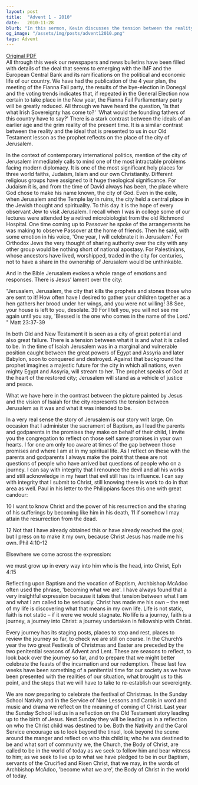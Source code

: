 ```yaml
---
layout: post
title:  "Advent 1 - 2010"
date:   2010-11-28
blurb: "In this sermon, Kevin discusses the tension between the reality and the ideal, using the city of Jerusalem as an example. He draws parallels between the city's story and our own spiritual journey, highlighting the gap between our promises and where we stand in our spiritual life. He encourages us to reflect on our baptismal vows and to continually strive to grow into Christ."
og_image: "/assets/img/posts/advent12010.png"
tags: Advent
---
```

[Original PDF](/assets/pdf/advent12010.pdf)    
All through this week our newspapers and news bulletins have been filled with details of the deal that seems to emerging with the IMF and the European Central Bank and its ramifications on the political and economic life of our country. We have had the publication of the 4 year plan, the meeting of the Fianna Fail party, the results of the bye-election in Donegal and the voting trends indicates that, if repeated in the General Election now certain to take place in the New year, the Fianna Fail Parliamentary party will be greatly reduced. All through we have heard the question, 'Is that what Irish Sovereignty has come to?' 'What would the founding fathers of this country have to say?' There is a stark contrast between the ideals of an earlier age and the grim reality of the present time. It is a similar contrast between the reality and the ideal that is presented to us in our Old Testament lesson as the prophet reflects on the place of the city of Jerusalem.

In the context of contemporary international politics, mention of the city of Jerusalem immediately calls to mind one of the most intractable problems facing modern diplomacy. It is one of the most significant holy places for three world faiths, Judaism, Islam and our own Christianity. Different religious groups have assigned to it huge theological significance. For Judaism it is, and from the time of David always has been, the place where God chose to make his name known, the city of God. Even in the exile, when Jerusalem and the Temple lay in ruins, the city held a central place in the Jewish thought and spirituality. To this day it is the hope of every observant Jew to visit Jerusalem. I recall when I was in college some of our lectures were attended by a retired microbiologist from the old Richmond Hospital. One time coming up to Passover he spoke of the arrangements he was making to observe Passover at the home of friends. Then he said, with some emotion in his voice, 'One year, I will celebrate it in Jerusalem.' For Orthodox Jews the very thought of sharing authority over the city with any other group would be nothing short of national apostasy. For Palestinians, whose ancestors have lived, worshipped, traded in the city for centuries, not to have a share in the ownership of Jerusalem would be unthinkable.

And in the Bible Jerusalem evokes a whole range of emotions and responses. There is Jesus’ lament over the city:

"Jerusalem, Jerusalem, the city that kills the prophets and stones those who are sent to it! How often have I desired to gather your children together as a hen gathers her brood under her wings, and you were not willing! 38 See, your house is left to you, desolate. 39 For I tell you, you will not see me again until you say, 'Blessed is the one who comes in the name of the Lord.' " Matt 23:37-39

In both Old and New Testament it is seen as a city of great potential and also great failure. There is a tension between what it is and what it is called to be. In the time of Isaiah Jerusalem was in a marginal and vulnerable position caught between the great powers of Egypt and Assyria and later Babylon, soon to conquered and destroyed. Against that background the prophet imagines a majestic future for the city in which all nations, even mighty Egypt and Assyria, will stream to her. The prophet speaks of God at the heart of the restored city; Jerusalem will stand as a vehicle of justice and peace.

What we have here in the contrast between the picture painted by Jesus and the vision of Isaiah for the city represents the tension between Jerusalem as it was and what it was intended to be.

In a very real sense the story of Jerusalem is our story writ large. On occasion that I administer the sacrament of Baptism, as I lead the parents and godparents in the promises they make on behalf of their child, I invite you the congregation to reflect on those self same promises in your own hearts. I for one am only too aware at times of the gap between those promises and where I am at in my spiritual life. As I reflect on these with the parents and godparents I always make the point that these are not questions of people who have arrived but questions of people who on a journey. I can say with integrity that I renounce the devil and all his works and still acknowledge in my heart that evil still has its influence. I can say with integrity that I submit to Christ, still knowing there is work to do in that area as well. Paul in his letter to the Philippians faces this one with great candour:

10 I want to know Christ and the power of his resurrection and the sharing of his sufferings by becoming like him in his death, 11 if somehow I may attain the resurrection from the dead.

12 Not that I have already obtained this or have already reached the goal; but I press on to make it my own, because Christ Jesus has made me his own. Phil 4:10-12

Elsewhere we come across the expression:

we must grow up in every way into him who is the head, into Christ, Eph 4:15

Reflecting upon Baptism and the vocation of Baptism, Archbishop McAdoo often used the phrase, 'becoming what we are'. I have always found that a very insightful expression because it takes that tension between what I am and what I am called to be seriously. Christ has made me his own – the rest of my life is discovering what that means in my own life. Life is not static, faith is not static – if it were we would stagnate. No life is a journey, faith is a journey, a journey into Christ: a journey undertaken in fellowship with Christ.

Every journey has its staging posts, places to stop and rest, places to review the journey so far, to check we are still on course. In the Church’s year the two great Festivals of Christmas and Easter are preceded by the two penitential seasons of Advent and Lent. These are seasons to reflect, to look back over the journey so far, and to prepare that we might better celebrate the feasts of the incarnation and our redemption. These last few weeks have been something of a penitential time for our society as we have been presented with the realities of our situation, what brought us to this point, and the steps that we will have to take to re-establish our sovereignty.

We are now preparing to celebrate the festival of Christmas. In the Sunday School Nativity and in the Service of Nine Lessons and Carols in word and music and drama we reflect on the meaning of coming of Christ. Last year the Sunday School led us in a reflection on the Old Testament story leading up to the birth of Jesus. Next Sunday they will be leading us in a reflection on who the Christ child was destined to be. Both the Nativity and the Carol Service encourage us to look beyond the tinsel, look beyond the scene around the manger and reflect on who this child is; who he was destined to be and what sort of community we, the Church, the Body of Christ, are called to be in the world of today as we seek to follow him and bear witness to him; as we seek to live up to what we have pledged to be in our Baptism, servants of the Crucified and Risen Christ, that we may, in the words of Archbishop McAdoo, 'become what we are', the Body of Christ in the world of today.
